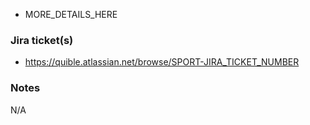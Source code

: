 - MORE_DETAILS_HERE

### Jira ticket(s)

- https://quible.atlassian.net/browse/SPORT-JIRA_TICKET_NUMBER

### Notes

N/A